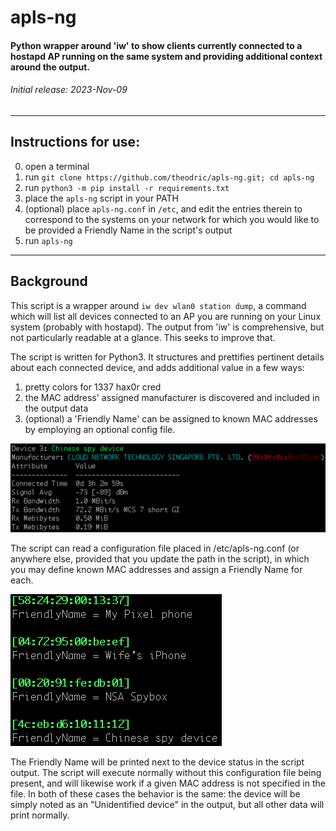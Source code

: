 # apls-ng

#### Python wrapper around 'iw' to show clients currently connected to a hostapd AP running on the same system and providing additional context around the output.

###### Initial release: 2023-Nov-09
-------
## Instructions for use:

0. open a terminal
1. run ```git clone https://github.com/theodric/apls-ng.git; cd apls-ng```
2. run ```python3 -m pip install -r requirements.txt```
3. place the ```apls-ng``` script in your PATH
4. (optional) place ```apls-ng.conf``` in ```/etc```, and edit the entries therein to correspond to the systems on your network for which you would like to be provided a Friendly Name in the script's output
5. run ```apls-ng```
-------
## Background
This script is a wrapper around ```iw dev wlan0 station dump```, a command which will list all devices connected to an AP you are running on your Linux system (probably with hostapd). The output from 'iw' is comprehensive, but not particularly readable at a glance. This seeks to improve that.

The script is written for Python3. It structures and prettifies pertinent details about each connected device, and adds additional value in a few ways:
1. pretty colors for 1337 hax0r cred
2. the MAC address' assigned manufacturer is discovered and included in the output data
3. (optional) a 'Friendly Name' can be assigned to known MAC addresses by employing an optional config file.

![example of output](screenshots/apls-ng-ss.png)

The script can read a configuration file placed in /etc/apls-ng.conf (or anywhere else, provided that you update the path in the script), in which you may define known MAC addresses and assign a Friendly Name for each.

![example of output](screenshots/apls-ng-conf-ss.png)

The Friendly Name will be printed next to the device status in the script output. The script will execute normally without this configuration file being present, and will likewise work if a given MAC address is not specified in the file. In both of these cases the behavior is the same: the device will be simply noted as an "Unidentified device" in the output, but all other data will print normally.
